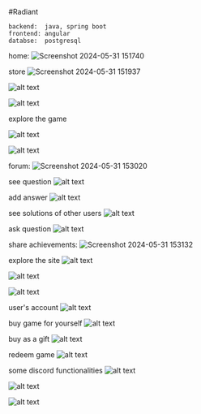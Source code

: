 #Radiant

    backend:  java, spring boot
    frontend: angular
    databse:  postgresql


home:
![Screenshot 2024-05-31 151740](https://github.com/NishantKarlupia/RadiantClient/assets/107272998/31143189-c3be-4970-985e-8d164329911b)

store
![Screenshot 2024-05-31 151937](https://github.com/NishantKarlupia/RadiantClient/assets/107272998/ae6be97c-3293-405a-bfbe-bebe9724cb45)

![alt text](<Screenshot (34).png>)

![alt text](<Screenshot (35).png>)


explore the game

![alt text](<Screenshot (36).png>)

![alt text](<Screenshot (37).png>)


forum:
![Screenshot 2024-05-31 153020](https://github.com/NishantKarlupia/RadiantClient/assets/107272998/1c2e6777-a557-4320-98d5-6c04755257dd)

see question
![alt text](<Screenshot (45).png>)

add answer
![alt text](<Screenshot (46).png>)

see solutions of other users
![alt text](<Screenshot (47).png>)

ask question
![alt text](<Screenshot (44).png>)

share achievements:
![Screenshot 2024-05-31 153132](https://github.com/NishantKarlupia/RadiantClient/assets/107272998/471053f3-2b31-42ba-8463-e8ce30ed1d6c)

explore the site
![alt text](<Screenshot (30).png>)

![alt text](<Screenshot (31).png>)

![alt text](<Screenshot (32).png>)

user's account
![alt text](<Screenshot (33).png>)

buy game for yourself
![alt text](<Screenshot (39).png>)

buy as a gift
![alt text](<Screenshot (38).png>)

redeem game
![alt text](<Screenshot (40).png>)

some discord functionalities
![alt text](<Screenshot (43).png>) 

![alt text](<Screenshot (41).png>) 

![alt text](<Screenshot (42).png>)